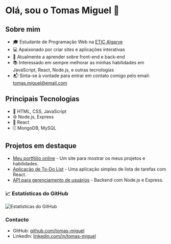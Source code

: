 
# Olá, sou o Tomas Miguel 👋

## Sobre mim
- 🎓 Estudante de Programação Web na [ETIC Algarve](https://www.eticalg.com/)
- 💻 Apaixonado por criar sites e aplicações interativas
- 🌱 Atualmente a aprender sobre front-end e back-end
- 📚 Interessado em sempre melhorar as minhas habilidades em JavaScript, React, Node.js, e outras tecnologias
- 📬 Sinta-se à vontade para entrar em contato comigo pelo email: [tomas.miguel@email.com](mailto:tomas.miguel@email.com)

## Principais Tecnologias
- 🔧 HTML, CSS, JavaScript
- ⚙️ Node.js, Express
- 📱 React
- 🗄️ MongoDB, MySQL

## Projetos em destaque
- [Meu portfólio online](link-do-repositorio) - Um site para mostrar os meus projetos e habilidades.
- [Aplicação de To-Do List](link-do-repositorio) - Uma aplicação simples de lista de tarefas com React.
- [API para gerenciamento de usuários](link-do-repositorio) - Backend com Node.js e Express.

### 📈 Estatísticas do GitHub

![Estatísticas do GitHub](https://github-readme-stats.vercel.app/api?username=Tomas4030&show_icons=true&count_private=true&hide_title=true&theme=radical)

### Contacto
- GitHub: [github.com/tomas-miguel](https://github.com/tomas-miguel)
- LinkedIn: [linkedin.com/in/tomas-miguel](https://www.linkedin.com/in/tomas-miguel)

